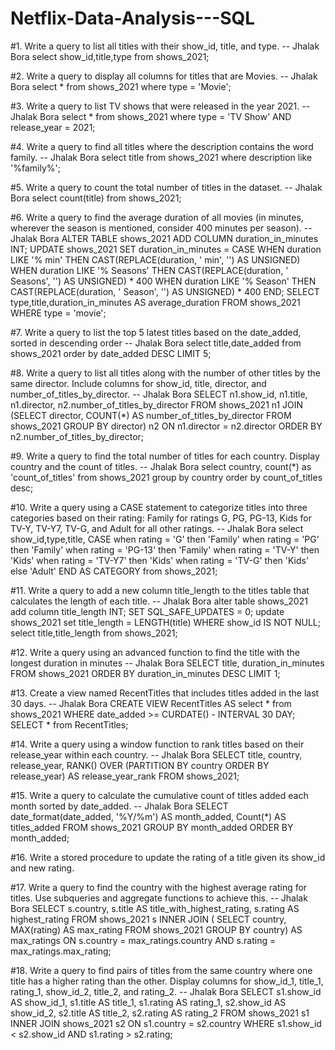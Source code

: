 # Netflix-Data-Analysis---SQL
#1. Write a query to list all titles with their show_id, title, and type.
-- Jhalak Bora
select show_id,title,type from shows_2021;


#2. Write a query to display all columns for titles that are Movies.
-- Jhalak Bora
select * from shows_2021 where type = 'Movie';




#3. Write a query to list TV shows that were released in the year 2021.
-- Jhalak Bora
select * from shows_2021
	where type = 'TV Show' AND release_year = 2021;
    

    
#4. Write a query to find all titles where the description contains the word family.
-- Jhalak Bora
select title from shows_2021
	where description like '%family%';
    

#5. Write a query to count the total number of titles in the dataset.
-- Jhalak Bora
select count(title) from shows_2021;


#6. Write a query to find the average duration of all movies (in minutes, wherever the season is mentioned, consider 400 minutes per season).
-- Jhalak Bora
ALTER TABLE shows_2021 ADD COLUMN duration_in_minutes INT;
UPDATE shows_2021
SET duration_in_minutes = 
    CASE
        WHEN duration LIKE '% min' THEN CAST(REPLACE(duration, ' min', '') AS UNSIGNED)
        WHEN duration LIKE '% Seasons' THEN CAST(REPLACE(duration, ' Seasons', '') AS UNSIGNED) * 400
        WHEN duration LIKE '% Season' THEN CAST(REPLACE(duration, ' Season', '') AS UNSIGNED) * 400
    END;
SELECT type,title,duration_in_minutes AS average_duration FROM shows_2021
WHERE type = 'movie';


#7. Write a query to list the top 5 latest titles based on the date_added, sorted in descending order
-- Jhalak Bora
select title,date_added from shows_2021
	order by date_added DESC LIMIT 5;
    

#8. Write a query to list all titles along with the number of other titles by the same director. Include columns for show_id, title, director, and number_of_titles_by_director.
-- Jhalak Bora
SELECT n1.show_id, n1.title, n1.director, n2.number_of_titles_by_director 
FROM  shows_2021 n1
JOIN (SELECT director, COUNT(*) AS number_of_titles_by_director FROM shows_2021 GROUP BY director) n2 
ON n1.director = n2.director
ORDER BY n2.number_of_titles_by_director;


#9. Write a query to find the total number of titles for each country. Display country and the count of titles.
-- Jhalak Bora
select country,
count(*) as 'count_of_titles'
from shows_2021
group by country
order by count_of_titles desc;


#10. Write a query using a CASE statement to categorize titles into three categories based on their rating: Family for ratings G, PG, PG-13, Kids for TV-Y, TV-Y7, TV-G, and Adult for all other ratings.
-- Jhalak Bora
select show_id,type,title,
CASE
	when rating = 'G' then 'Family'
    when rating = 'PG' then 'Family'
    when rating = 'PG-13' then 'Family'
    when rating = 'TV-Y' then 'Kids'
    when rating = 'TV-Y7' then 'Kids'
    when rating = 'TV-G' then 'Kids'
    else
		'Adult'
	END AS CATEGORY
from shows_2021;




#11. Write a query to add a new column title_length to the titles table that calculates the length of each title.
-- Jhalak Bora
alter table shows_2021 add column title_length INT;
SET SQL_SAFE_UPDATES = 0;
update shows_2021 set title_length = LENGTH(title)  WHERE show_id IS NOT NULL;
select title,title_length from shows_2021;


#12. Write a query using an advanced function to find the title with the longest duration in minutes
-- Jhalak Bora
SELECT title, duration_in_minutes FROM shows_2021 ORDER BY duration_in_minutes DESC LIMIT 1;


#13. Create a view named RecentTitles that includes titles added in the last 30 days.
-- Jhalak Bora
CREATE VIEW RecentTitles AS select * from shows_2021
	WHERE date_added >= CURDATE() - INTERVAL 30 DAY;
SELECT * from RecentTitles;


#14. Write a query using a window function to rank titles based on their release_year within each country.
-- Jhalak Bora
SELECT title, country, release_year, RANK() OVER (PARTITION BY country ORDER BY release_year) 
AS release_year_rank FROM shows_2021;


#15. Write a query to calculate the cumulative count of titles added each month sorted by date_added.
-- Jhalak Bora
SELECT
	date_format(date_added, '%Y/%m') AS month_added,
    Count(*) AS titles_added
FROM shows_2021
GROUP BY month_added
ORDER BY month_added;

#16. Write a stored procedure to update the rating of a title given its show_id and new rating.



#17. Write a query to find the country with the highest average rating for titles. Use subqueries and aggregate functions to achieve this.
-- Jhalak Bora
SELECT s.country, s.title AS title_with_highest_rating, s.rating AS highest_rating
FROM shows_2021 s
INNER JOIN (
			SELECT country, 
            MAX(rating) AS max_rating FROM shows_2021 
            GROUP BY country) AS max_ratings 
ON s.country = max_ratings.country AND s.rating = max_ratings.max_rating;


#18. Write a query to find pairs of titles from the same country where one title has a higher rating than the other. Display columns for show_id_1, title_1, rating_1, show_id_2, title_2, and rating_2.
-- Jhalak Bora
SELECT s1.show_id AS show_id_1, s1.title AS title_1, s1.rating AS rating_1, s2.show_id AS show_id_2, s2.title AS title_2, s2.rating AS rating_2 
FROM shows_2021 s1 
	INNER JOIN shows_2021 s2 ON s1.country = s2.country 
		WHERE 
			s1.show_id < s2.show_id AND s1.rating > s2.rating;
